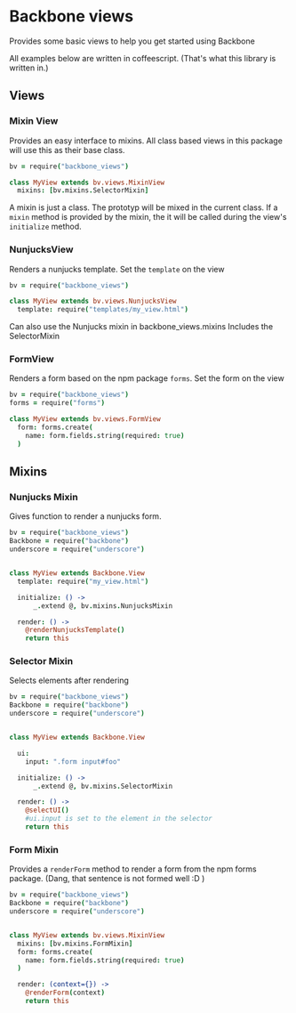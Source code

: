 # Backbone views

Provides some basic views to help you get started using Backbone

All examples below are written in coffeescript.
(That's what this library is written in.)

## Views


### Mixin View

Provides an easy interface to mixins. All class based views in this package
will use this as their base class.

```coffeescript
bv = require("backbone_views")

class MyView extends bv.views.MixinView
  mixins: [bv.mixins.SelectorMixin]
```

A mixin is just a class. The prototyp will be mixed in the current class.
If a `mixin` method is provided by the mixin, the it will be called during
the view's `initialize` method.


### NunjucksView

Renders a nunjucks template. Set the `template` on the view

```coffeescript
bv = require("backbone_views")

class MyView extends bv.views.NunjucksView
  template: require("templates/my_view.html")
```

Can also use the Nunjucks mixin in backbone_views.mixins
Includes the SelectorMixin

### FormView

Renders a form based on the npm package `forms`. Set the form on the view

```coffeescript
bv = require("backbone_views")
forms = require("forms")

class MyView extends bv.views.FormView
  form: forms.create(
    name: form.fields.string(required: true)
  )
```

## Mixins


### Nunjucks Mixin ##

Gives function to render a nunjucks form.

```coffeescript
bv = require("backbone_views")
Backbone = require("backbone")
underscore = require("underscore")


class MyView extends Backbone.View
  template: require("my_view.html")

  initialize: () ->
      _.extend @, bv.mixins.NunjucksMixin

  render: () ->
    @renderNunjucksTemplate()
    return this
```

### Selector Mixin

Selects elements after rendering

```coffeescript
bv = require("backbone_views")
Backbone = require("backbone")
underscore = require("underscore")


class MyView extends Backbone.View

  ui:
    input: ".form input#foo"

  initialize: () ->
      _.extend @, bv.mixins.SelectorMixin

  render: () ->
    @selectUI()
    #ui.input is set to the element in the selector
    return this
```

### Form Mixin

Provides a `renderForm` method to render a form from the npm forms package.
(Dang, that sentence is not formed well :D )

```coffeescript
bv = require("backbone_views")
Backbone = require("backbone")
underscore = require("underscore")


class MyView extends bv.views.MixinView
  mixins: [bv.mixins.FormMixin]  
  form: forms.create(
    name: form.fields.string(required: true)
  )

  render: (context={}) ->
    @renderForm(context)
    return this
```
